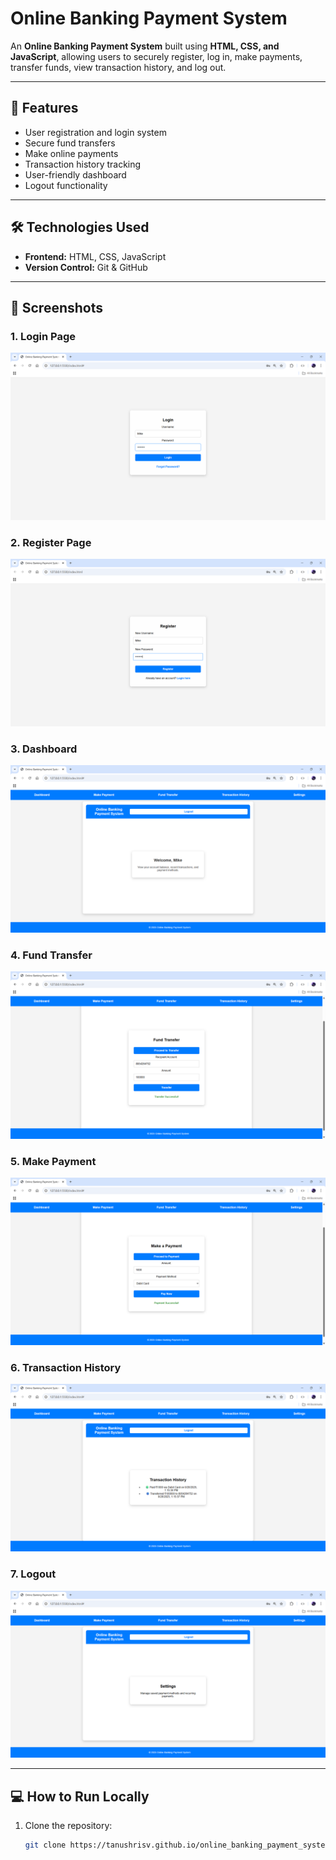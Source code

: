 # Online Banking Payment System

An **Online Banking Payment System** built using **HTML, CSS, and JavaScript**, allowing users to securely register, log in, make payments, transfer funds, view transaction history, and log out.  

---

## 🚀 Features
- User registration and login system  
- Secure fund transfers  
- Make online payments  
- Transaction history tracking  
- User-friendly dashboard  
- Logout functionality  

---

## 🛠️ Technologies Used
- **Frontend:** HTML, CSS, JavaScript  
- **Version Control:** Git & GitHub  

---

## 📸 Screenshots

### 1. Login Page
![Login Page](images/Login.png)

### 2. Register Page
![Register Page](images/Register.png)

### 3. Dashboard
![Dashboard](images/Dashboard.png)

### 4. Fund Transfer
![Fund Transfer](images/Fund_Transfer.png)

### 5. Make Payment
![Make Payment](images/Make_Payment.png)

### 6. Transaction History
![Transaction History](images/Transaction_History.png)

### 7. Logout
![Logout](images/Logout.png)

---

## 💻 How to Run Locally

1. Clone the repository:  
   ```bash
   git clone https://tanushrisv.github.io/online_banking_payment_system/
